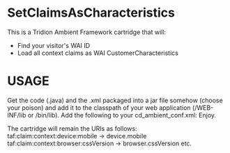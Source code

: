 SetClaimsAsCharacteristics
==========================

This is a Tridion Ambient Framework cartridge that will:
 - Find your visitor's WAI ID
 - Load all context claims as WAI CustomerCharacteristics


USAGE
=====

Get the code (.java) and the .xml packaged into a jar file somehow (choose your poison) and add it to the classpath of your web application (/WEB-INF/lib or /bin/lib).
Add the following to your cd_ambient_conf.xml:
<Cartridge File="c2c.xml" />
Enjoy.

The cartridge will remain the URIs as follows:
taf:claim:context:device:mobile -> device.mobile
taf:claim:context:browser:cssVersion -> browser.cssVersion
etc.
